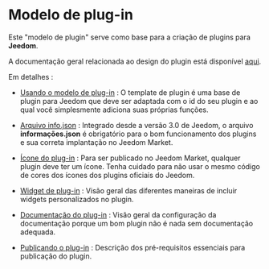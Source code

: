 # Modelo de plug-in

Este "modelo de plugin" serve como base para a criação de plugins para **Jeedom**.

A documentação geral relacionada ao design do plugin está disponível [aqui](https://doc.jeedom.com/pt_PT/dev/).

Em detalhes :   
* [Usando o modelo de plug-in](https://doc.jeedom.com/pt_PT/dev/plugin_template) : O template de plugin é uma base de plugin para Jeedom que deve ser adaptada com o id do seu plugin e ao qual você simplesmente adiciona suas próprias funções.

* [Arquivo info.json](https://doc.jeedom.com/pt_PT/dev/structure_info_json) : Integrado desde a versão 3.0 de Jeedom, o arquivo **informações.json** é obrigatório para o bom funcionamento dos plugins e sua correta implantação no Jeedom Market.

* [Ícone do plug-in](https://doc.jeedom.com/pt_PT/dev/Icone_de_plugin) : Para ser publicado no Jeedom Market, qualquer plugin deve ter um ícone. Tenha cuidado para não usar o mesmo código de cores dos ícones dos plugins oficiais do Jeedom.

* [Widget de plug-in](https://doc.jeedom.com/pt_PT/dev/widget_plugin) : Visão geral das diferentes maneiras de incluir widgets personalizados no plugin.

* [Documentação do plug-in](https://doc.jeedom.com/pt_PT/dev/documentation_plugin) : Visão geral da configuração da documentação porque um bom plugin não é nada sem documentação adequada.

* [Publicando o plug-in](https://doc.jeedom.com/pt_PT/dev/publication_plugin) : Descrição dos pré-requisitos essenciais para publicação do plugin.
